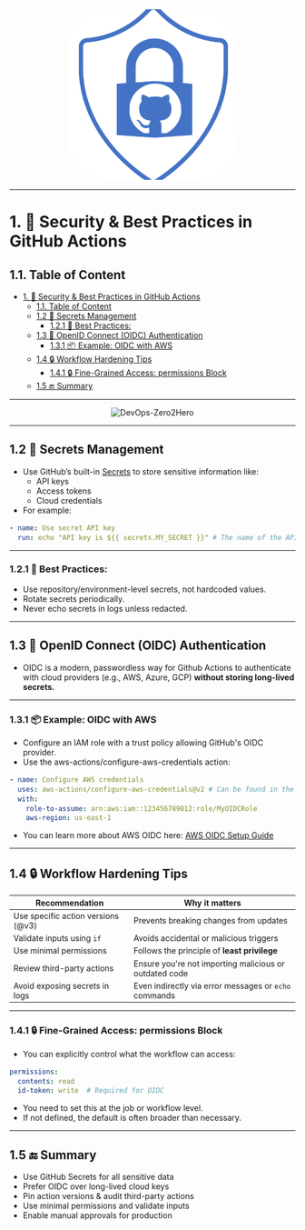 <!-- omit in toc -->
<div align="center">
  <img src="/Content/github-actions/resources/logos/github-security.png" alt="DevOps-Zero2Hero" width="300" style="border-radius: 25%;padd">
</div>

---

# 1. 🔐 Security & Best Practices in GitHub Actions

## 1.1. Table of Content

- [1. 🔐 Security \& Best Practices in GitHub Actions](#1--security--best-practices-in-github-actions)
  - [1.1. Table of Content](#11-table-of-content)
  - [1.2 🔑 Secrets Management](#12--secrets-management)
    - [1.2.1 📌 Best Practices:](#121--best-practices)
  - [1.3 🧬 OpenID Connect (OIDC) Authentication](#13--openid-connect-oidc-authentication)
    - [1.3.1 📦 Example: OIDC with AWS](#131--example-oidc-with-aws)
  - [1.4 🔒 Workflow Hardening Tips](#14--workflow-hardening-tips)
    - [1.4.1 🔒 Fine-Grained Access: permissions Block](#141--fine-grained-access-permissions-block)
  - [1.5 🔚 Summary](#15--summary)

---

<div align="center">
  <img src="/resources/images/cover-rounded.png" alt="DevOps-Zero2Hero" width="500">
</div>

---

## 1.2 🔑 Secrets Management

- Use GitHub’s built-in [Secrets](https://docs.github.com/en/actions/security-guides/encrypted-secrets) to store sensitive information like:
  - API keys
  - Access tokens
  - Cloud credentials
- For example:
```yaml
- name: Use secret API key
  run: echo "API key is ${{ secrets.MY_SECRET }}" # The name of the API key variable is MY_SECRET
```

---

### 1.2.1 📌 Best Practices:
- Use repository/environment-level secrets, not hardcoded values.
- Rotate secrets periodically.
- Never echo secrets in logs unless redacted.

---

## 1.3 🧬 OpenID Connect (OIDC) Authentication

- OIDC is a modern, passwordless way for Github Actions to authenticate with cloud providers (e.g., AWS, Azure, GCP) **without storing long-lived secrets.**

---

### 1.3.1 📦 Example: OIDC with AWS

- Configure an IAM role with a trust policy allowing GitHub's OIDC provider.
- Use the aws-actions/configure-aws-credentials action:

```yaml
- name: Configure AWS credentials
  uses: aws-actions/configure-aws-credentials@v2 # Can be found in the marketplace
  with:
    role-to-assume: arn:aws:iam::123456789012:role/MyOIDCRole
    aws-region: us-east-1
```
- You can learn more about AWS OIDC here: [AWS OIDC Setup Guide](https://docs.github.com/en/actions/security-for-github-actions/security-hardening-your-deployments/configuring-openid-connect-in-amazon-web-services)

---

## 1.4 🔒 Workflow Hardening Tips

| Recommendation                    | Why it matters                                           |
|----------------------------------|----------------------------------------------------------|
| Use specific action versions (@v3) | Prevents breaking changes from updates                  |
| Validate inputs using `if`        | Avoids accidental or malicious triggers                 |
| Use minimal permissions           | Follows the principle of **least privilege**                |
| Review third-party actions        | Ensure you're not importing malicious or outdated code  |
| Avoid exposing secrets in logs    | Even indirectly via error messages or `echo` commands   |

---

### 1.4.1 🔒 Fine-Grained Access: permissions Block

- You can explicitly control what the workflow can access:
```yaml
permissions:
  contents: read
  id-token: write  # Required for OIDC
```
- You need to set this at the job or workflow level.
- If not defined, the default is often broader than necessary.

---

## 1.5 🔚 Summary
- Use GitHub Secrets for all sensitive data
- Prefer OIDC over long-lived cloud keys
- Pin action versions & audit third-party actions
- Use minimal permissions and validate inputs
- Enable manual approvals for production
